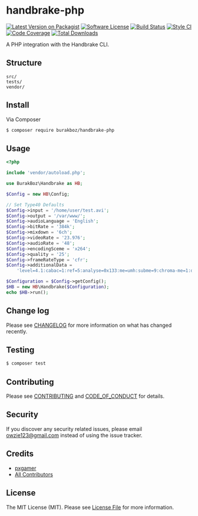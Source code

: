 # handbrake-php

[![Latest Version on Packagist][ico-version]][link-packagist]
[![Software License][ico-license]](LICENSE.md)
[![Build Status][ico-travis]][link-travis]
[![Style CI][ico-styleci]][link-styleci]
[![Code Coverage][ico-code-quality]][link-code-quality]
[![Total Downloads][ico-downloads]][link-downloads]

A PHP integration with the Handbrake CLI.

## Structure

```
src/
tests/
vendor/
```

## Install

Via Composer

``` bash
$ composer require burakboz/handbrake-php
```

## Usage

```php
<?php

include 'vendor/autoload.php';

use BurakBoz\Handbrake as HB;

$Config = new HB\Config;

// Set Type40 Defaults
$Config->input = '/home/user/test.avi';
$Config->output = '/var/www/';
$Config->audioLanguage = 'English';
$Config->bitRate = '384k';
$Config->mixdown = '6ch';
$Config->videoRate = '23.976';
$Config->audioRate = '48';
$Config->encodingSceme = 'x264';
$Config->quality = '25';
$Config->frameRateType = 'cfr';
$Config->additionalData =
    'level=4.1:cabac=1:ref=5:analyse=0x133:me=umh:subme=9:chroma-me=1:deadzone-inter=21:deadzone-intra=11:b-adapt=2:rc-lookahead=60:vbv-maxrate=10000:vbv-bufsize=10000:qpmax=69:bframes=4:b-adapt=2:direct=auto:crf-max=51:weightp=2:merange=24:chroma-qp-offset=-1:sync-lookahead=2:psy-rd=1.00,0.15:trellis=2:min-keyint=23:partitions=all';

$Configuration = $Config->getConfig();
$HB = new HB\Handbrake($Configuration);
echo $HB->run();
```

## Change log

Please see [CHANGELOG](CHANGELOG.md) for more information on what has changed recently.

## Testing

``` bash
$ composer test
```

## Contributing

Please see [CONTRIBUTING](CONTRIBUTING.md) and [CODE_OF_CONDUCT](CODE_OF_CONDUCT.md) for details.

## Security

If you discover any security related issues, please email owzie123@gmail.com instead of using the issue tracker.

## Credits

- [pxgamer][link-author]
- [All Contributors][link-contributors]

## License

The MIT License (MIT). Please see [License File](LICENSE.md) for more information.

[ico-version]: https://img.shields.io/packagist/v/pxgamer/handbrake-php.svg?style=flat-square
[ico-license]: https://img.shields.io/badge/license-MIT-brightgreen.svg?style=flat-square
[ico-travis]: https://img.shields.io/travis/pxgamer/handbrake-php/master.svg?style=flat-square
[ico-styleci]: https://styleci.io/repos/83929934/shield
[ico-code-quality]: https://img.shields.io/codecov/c/github/pxgamer/handbrake-php.svg?style=flat-square
[ico-downloads]: https://img.shields.io/packagist/dt/pxgamer/handbrake-php.svg?style=flat-square

[link-packagist]: https://packagist.org/packages/pxgamer/handbrake-php
[link-travis]: https://travis-ci.org/pxgamer/handbrake-php
[link-styleci]: https://styleci.io/repos/83929934
[link-code-quality]: https://codecov.io/gh/pxgamer/handbrake-php
[link-downloads]: https://packagist.org/packages/pxgamer/handbrake-php
[link-author]: https://github.com/pxgamer
[link-contributors]: ../../contributors

